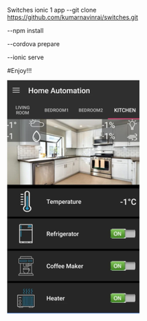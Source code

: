 Switches ionic 1 app
--git clone https://github.com/kumarnavinrai/switches.git

--npm install

--cordova prepare

--ionic serve

#Enjoy!!!

![alt txt](https://raw.githubusercontent.com/kumarnavinrai/switches/master/666.PNG)
